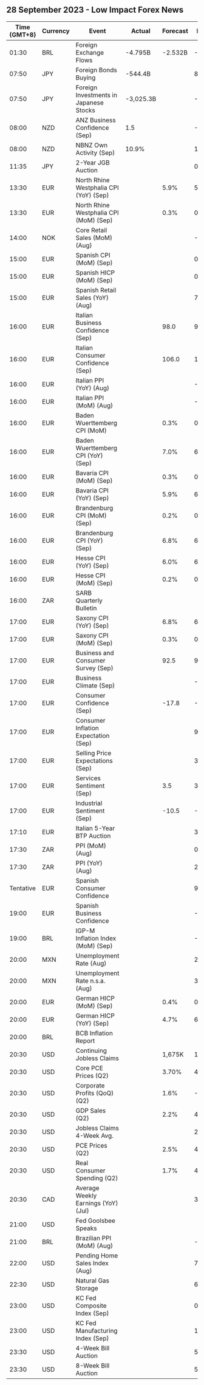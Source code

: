 ## 28 September 2023 - Low Impact Forex News

| Time (GMT+8) | Currency | Event | Actual | Forecast | Previous |
|------|----------|-------|--------|----------|----------|
| 01:30 | BRL | Foreign Exchange Flows | -4.795B | -2.532B | -1.148B |
| 07:50 | JPY | Foreign Bonds Buying | -544.4B |  | 880.9B |
| 07:50 | JPY | Foreign Investments in Japanese Stocks | -3,025.3B |  | -1,578.4B |
| 08:00 | NZD | ANZ Business Confidence (Sep) | 1.5 |  | -3.7 |
| 08:00 | NZD | NBNZ Own Activity (Sep) | 10.9% |  | 11.2% |
| 11:35 | JPY | 2-Year JGB Auction |  |  | 0.011% |
| 13:30 | EUR | North Rhine Westphalia CPI (YoY) (Sep) |  | 5.9% | 5.8% |
| 13:30 | EUR | North Rhine Westphalia CPI (MoM) (Sep) |  | 0.3% | 0.2% |
| 14:00 | NOK | Core Retail Sales (MoM) (Aug) |  |  | -0.8% |
| 15:00 | EUR | Spanish CPI (MoM) (Sep) |  |  | 0.5% |
| 15:00 | EUR | Spanish HICP (MoM) (Sep) |  |  | 0.5% |
| 15:00 | EUR | Spanish Retail Sales (YoY) (Aug) |  |  | 7.3% |
| 16:00 | EUR | Italian Business Confidence (Sep) |  | 98.0 | 97.8 |
| 16:00 | EUR | Italian Consumer Confidence (Sep) |  | 106.0 | 106.5 |
| 16:00 | EUR | Italian PPI (YoY) (Aug) |  |  | -10.2% |
| 16:00 | EUR | Italian PPI (MoM) (Aug) |  |  | -0.1% |
| 16:00 | EUR | Baden Wuerttemberg CPI (MoM) |  | 0.3% | 0.2% |
| 16:00 | EUR | Baden Wuerttemberg CPI (YoY) (Sep) |  | 7.0% | 6.8% |
| 16:00 | EUR | Bavaria CPI (MoM) (Sep) |  | 0.3% | 0.4% |
| 16:00 | EUR | Bavaria CPI (YoY) (Sep) |  | 5.9% | 6.1% |
| 16:00 | EUR | Brandenburg CPI (MoM) (Sep) |  | 0.2% | 0.3% |
| 16:00 | EUR | Brandenburg CPI (YoY) (Sep) |  | 6.8% | 6.7% |
| 16:00 | EUR | Hesse CPI (YoY) (Sep) |  | 6.0% | 6.1% |
| 16:00 | EUR | Hesse CPI (MoM) (Sep) |  | 0.2% | 0.3% |
| 16:00 | ZAR | SARB Quarterly Bulletin |  |  |  |
| 17:00 | EUR | Saxony CPI (YoY) (Sep) |  | 6.8% | 6.7% |
| 17:00 | EUR | Saxony CPI (MoM) (Sep) |  | 0.3% | 0.3% |
| 17:00 | EUR | Business and Consumer Survey (Sep) |  | 92.5 | 93.3 |
| 17:00 | EUR | Business Climate (Sep) |  |  | -0.33 |
| 17:00 | EUR | Consumer Confidence (Sep) |  | -17.8 | -16.0 |
| 17:00 | EUR | Consumer Inflation Expectation (Sep) |  |  | 9.0 |
| 17:00 | EUR | Selling Price Expectations (Sep) |  |  | 3.6 |
| 17:00 | EUR | Services Sentiment (Sep) |  | 3.5 | 3.9 |
| 17:00 | EUR | Industrial Sentiment (Sep) |  | -10.5 | -10.3 |
| 17:10 | EUR | Italian 5-Year BTP Auction |  |  | 3.79% |
| 17:30 | ZAR | PPI (MoM) (Aug) |  |  | 0.2% |
| 17:30 | ZAR | PPI (YoY) (Aug) |  |  | 2.7% |
| Tentative | EUR | Spanish Consumer Confidence |  |  | 94.4 |
| 19:00 | EUR | Spanish Business Confidence |  |  | -6.6 |
| 19:00 | BRL | IGP-M Inflation Index (MoM) (Sep) |  |  | -0.14% |
| 20:00 | MXN | Unemployment Rate (Aug) |  |  | 2.90% |
| 20:00 | MXN | Unemployment Rate n.s.a. (Aug) |  |  | 3.10% |
| 20:00 | EUR | German HICP (MoM) (Sep) |  | 0.4% | 0.4% |
| 20:00 | EUR | German HICP (YoY) (Sep) |  | 4.7% | 6.4% |
| 20:00 | BRL | BCB Inflation Report |  |  |  |
| 20:30 | USD | Continuing Jobless Claims |  | 1,675K | 1,662K |
| 20:30 | USD | Core PCE Prices (Q2) |  | 3.70% | 4.90% |
| 20:30 | USD | Corporate Profits (QoQ) (Q2) |  | 1.6% | -5.9% |
| 20:30 | USD | GDP Sales (Q2) |  | 2.2% | 4.2% |
| 20:30 | USD | Jobless Claims 4-Week Avg. |  |  | 217.00K |
| 20:30 | USD | PCE Prices (Q2) |  | 2.5% | 4.1% |
| 20:30 | USD | Real Consumer Spending (Q2) |  | 1.7% | 4.2% |
| 20:30 | CAD | Average Weekly Earnings (YoY) (Jul) |  |  | 3.6 |
| 21:00 | USD | Fed Goolsbee Speaks |  |  |  |
| 21:00 | BRL | Brazilian PPI (MoM) (Aug) |  |  | -0.82% |
| 22:00 | USD | Pending Home Sales Index (Aug) |  |  | 77.6 |
| 22:30 | USD | Natural Gas Storage |  |  | 64B |
| 23:00 | USD | KC Fed Composite Index (Sep) |  |  | 0 |
| 23:00 | USD | KC Fed Manufacturing Index (Sep) |  |  | 12 |
| 23:30 | USD | 4-Week Bill Auction |  |  | 5.280% |
| 23:30 | USD | 8-Week Bill Auction |  |  | 5.300% |
